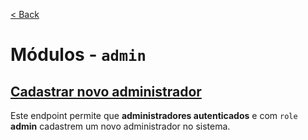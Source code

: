 [< Back](../)

# Módulos - `admin`

## [Cadastrar novo administrador](../../../backend/modules/admin/create-admin/)
Este endpoint permite que **administradores autenticados** e com `role` **admin** cadastrem um novo administrador no sistema.
